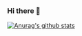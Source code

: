 ### Hi there 👋

[![Anurag's github stats](https://github-readme-stats.vercel.app/api?username=IsraBsal)](https://github.com/anuraghazra/github-readme-stats)


